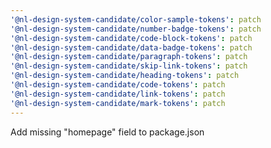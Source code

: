 ```yaml
---
'@nl-design-system-candidate/color-sample-tokens': patch
'@nl-design-system-candidate/number-badge-tokens': patch
'@nl-design-system-candidate/code-block-tokens': patch
'@nl-design-system-candidate/data-badge-tokens': patch
'@nl-design-system-candidate/paragraph-tokens': patch
'@nl-design-system-candidate/skip-link-tokens': patch
'@nl-design-system-candidate/heading-tokens': patch
'@nl-design-system-candidate/code-tokens': patch
'@nl-design-system-candidate/link-tokens': patch
'@nl-design-system-candidate/mark-tokens': patch
---
```


Add missing "homepage" field to package.json
